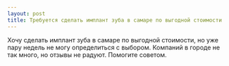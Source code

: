 ```yaml
---
layout: post 
title: Требуется сделать имплант зуба в самаре по выгодной стоимости 
--- 
```

Хочу сделать имплант зуба в самаре по выгодной стоимости, но уже пару недель не могу определиться с выбором. Компаний в городе не так много, но отзывы не радуют. Помогите советом.